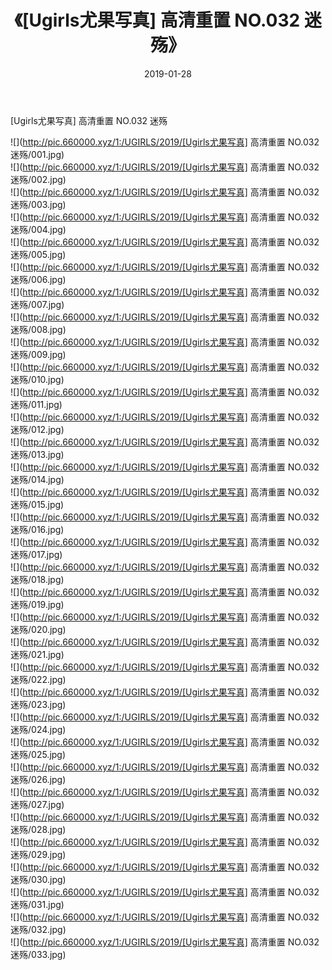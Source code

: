 ﻿---
layout: post
title:  《[Ugirls尤果写真] 高清重置 NO.032 迷殇》
date:   2019-01-28
img: http://pic.660000.xyz/1:/UGIRLS/2019/[Ugirls尤果写真] 高清重置 NO.032 迷殇/000.jpg
categories: [美女, 清纯, 唯美]
---

[Ugirls尤果写真] 高清重置 NO.032 迷殇

 ![](http://pic.660000.xyz/1:/UGIRLS/2019/[Ugirls尤果写真] 高清重置 NO.032 迷殇/001.jpg) <br>![](http://pic.660000.xyz/1:/UGIRLS/2019/[Ugirls尤果写真] 高清重置 NO.032 迷殇/002.jpg) <br>![](http://pic.660000.xyz/1:/UGIRLS/2019/[Ugirls尤果写真] 高清重置 NO.032 迷殇/003.jpg) <br>![](http://pic.660000.xyz/1:/UGIRLS/2019/[Ugirls尤果写真] 高清重置 NO.032 迷殇/004.jpg) <br>![](http://pic.660000.xyz/1:/UGIRLS/2019/[Ugirls尤果写真] 高清重置 NO.032 迷殇/005.jpg) <br>![](http://pic.660000.xyz/1:/UGIRLS/2019/[Ugirls尤果写真] 高清重置 NO.032 迷殇/006.jpg) <br>![](http://pic.660000.xyz/1:/UGIRLS/2019/[Ugirls尤果写真] 高清重置 NO.032 迷殇/007.jpg) <br>![](http://pic.660000.xyz/1:/UGIRLS/2019/[Ugirls尤果写真] 高清重置 NO.032 迷殇/008.jpg) <br>![](http://pic.660000.xyz/1:/UGIRLS/2019/[Ugirls尤果写真] 高清重置 NO.032 迷殇/009.jpg) <br>![](http://pic.660000.xyz/1:/UGIRLS/2019/[Ugirls尤果写真] 高清重置 NO.032 迷殇/010.jpg) <br>![](http://pic.660000.xyz/1:/UGIRLS/2019/[Ugirls尤果写真] 高清重置 NO.032 迷殇/011.jpg) <br>![](http://pic.660000.xyz/1:/UGIRLS/2019/[Ugirls尤果写真] 高清重置 NO.032 迷殇/012.jpg) <br>![](http://pic.660000.xyz/1:/UGIRLS/2019/[Ugirls尤果写真] 高清重置 NO.032 迷殇/013.jpg) <br>![](http://pic.660000.xyz/1:/UGIRLS/2019/[Ugirls尤果写真] 高清重置 NO.032 迷殇/014.jpg) <br>![](http://pic.660000.xyz/1:/UGIRLS/2019/[Ugirls尤果写真] 高清重置 NO.032 迷殇/015.jpg) <br>![](http://pic.660000.xyz/1:/UGIRLS/2019/[Ugirls尤果写真] 高清重置 NO.032 迷殇/016.jpg) <br>![](http://pic.660000.xyz/1:/UGIRLS/2019/[Ugirls尤果写真] 高清重置 NO.032 迷殇/017.jpg) <br>![](http://pic.660000.xyz/1:/UGIRLS/2019/[Ugirls尤果写真] 高清重置 NO.032 迷殇/018.jpg) <br>![](http://pic.660000.xyz/1:/UGIRLS/2019/[Ugirls尤果写真] 高清重置 NO.032 迷殇/019.jpg) <br>![](http://pic.660000.xyz/1:/UGIRLS/2019/[Ugirls尤果写真] 高清重置 NO.032 迷殇/020.jpg) <br>![](http://pic.660000.xyz/1:/UGIRLS/2019/[Ugirls尤果写真] 高清重置 NO.032 迷殇/021.jpg) <br>![](http://pic.660000.xyz/1:/UGIRLS/2019/[Ugirls尤果写真] 高清重置 NO.032 迷殇/022.jpg) <br>![](http://pic.660000.xyz/1:/UGIRLS/2019/[Ugirls尤果写真] 高清重置 NO.032 迷殇/023.jpg) <br>![](http://pic.660000.xyz/1:/UGIRLS/2019/[Ugirls尤果写真] 高清重置 NO.032 迷殇/024.jpg) <br>![](http://pic.660000.xyz/1:/UGIRLS/2019/[Ugirls尤果写真] 高清重置 NO.032 迷殇/025.jpg) <br>![](http://pic.660000.xyz/1:/UGIRLS/2019/[Ugirls尤果写真] 高清重置 NO.032 迷殇/026.jpg) <br>![](http://pic.660000.xyz/1:/UGIRLS/2019/[Ugirls尤果写真] 高清重置 NO.032 迷殇/027.jpg) <br>![](http://pic.660000.xyz/1:/UGIRLS/2019/[Ugirls尤果写真] 高清重置 NO.032 迷殇/028.jpg) <br>![](http://pic.660000.xyz/1:/UGIRLS/2019/[Ugirls尤果写真] 高清重置 NO.032 迷殇/029.jpg) <br>![](http://pic.660000.xyz/1:/UGIRLS/2019/[Ugirls尤果写真] 高清重置 NO.032 迷殇/030.jpg) <br>![](http://pic.660000.xyz/1:/UGIRLS/2019/[Ugirls尤果写真] 高清重置 NO.032 迷殇/031.jpg) <br>![](http://pic.660000.xyz/1:/UGIRLS/2019/[Ugirls尤果写真] 高清重置 NO.032 迷殇/032.jpg) <br>![](http://pic.660000.xyz/1:/UGIRLS/2019/[Ugirls尤果写真] 高清重置 NO.032 迷殇/033.jpg) <br>